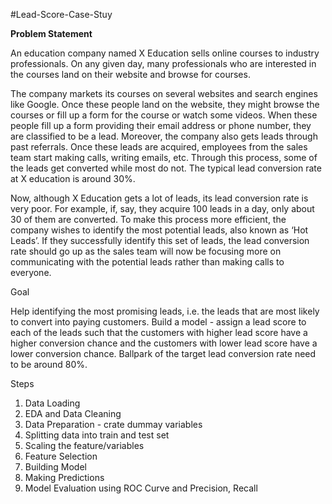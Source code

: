 #Lead-Score-Case-Stuy

**Problem Statement**

An education company named X Education sells online courses to industry professionals. On any given day, many professionals who are interested in the courses land on their website and browse for courses.

The company markets its courses on several websites and search engines like Google. Once these people land on the website, they might browse the courses or fill up a form for the course or watch some videos. When these people fill up a form providing their email address or phone number, they are classified to be a lead. Moreover, the company also gets leads through past referrals. Once these leads are acquired, employees from the sales team start making calls, writing emails, etc. Through this process, some of the leads get converted while most do not. The typical lead conversion rate at X education is around 30%.

Now, although X Education gets a lot of leads, its lead conversion rate is very poor. For example, if, say, they acquire 100 leads in a day, only about 30 of them are converted. To make this process more efficient, the company wishes to identify the most potential leads, also known as ‘Hot Leads’. If they successfully identify this set of leads, the lead conversion rate should go up as the sales team will now be focusing more on communicating with the potential leads rather than making calls to everyone.

Goal

Help identifying the most promising leads, i.e. the leads that are most likely to convert into paying customers. 
Build a model - assign a lead score to each of the leads such that the customers with higher lead score have a higher conversion chance and the customers with lower lead score have a lower conversion chance. 
Ballpark of the target lead conversion rate need to be around 80%.

Steps
1) Data Loading 
2) EDA and Data Cleaning 
3) Data Preparation - crate dummay variables 
4) Splitting data into train and test set 
5) Scaling the feature/variables 
6) Feature Selection 
7) Building Model 
8) Making Predictions 
9) Model Evaluation using ROC Curve and Precision, Recall
